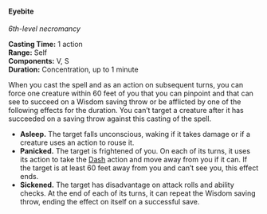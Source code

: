 #### Eyebite
<!-- markdownlint-disable link-image-reference-definitions -->
[_metadata_:spell_name]:- "Eyebite"
[_metadata_:spell_level]:- "6"
[_metadata_:spell_school]:- "necromancy"
[_metadata_:ritual]:- "false"
[_metadata_:casting_time_amount]:- "1"
[_metadata_:casting_time_unit]:- "action"
[_metadata_:range]:- "Self"
[_metadata_:target]:- "One creature"
[_metadata_:components_verbal]:- "true"
[_metadata_:components_somatic]:- "true"
[_metadata_:components_material]:- "false"
[_metadata_:duration]:- "1 minute"
[_metadata_:concentration]:- "true"
[_metadata_:saving_throw]:- "Wisdom"
[_metadata_:saving_throw_success]:- "avoids_effect"
[_metadata_:compared_to_wotc_srd_5.1]:- "mechanics_same_wording_different"
[_metadata_:compared_to_a5e_srd]:- "mechanics_same_wording_different"
<!-- markdownlint-disable-next-line no-emphasis-as-heading -->
_6th-level necromancy_

**Casting Time:** 1 action \
**Range:** Self \
**Components:** V, S \
**Duration:** Concentration, up to 1 minute

When you cast the spell and as an action on subsequent turns, you can force one creature within 60 feet of you that you can pinpoint and that can see to succeed on a Wisdom saving throw or be afflicted by one of the following effects for the duration.
You can’t target a creature after it has succeeded on a saving throw against this casting of the spell.

- **Asleep.**
  The target falls unconscious, waking if it takes damage or if a creature uses an action to rouse it.
- **Panicked.**
  The target is frightened of you.
  On each of its turns, it uses its action to take the [Dash](#Combat_Actions_dash) action and move away from you if it can.
  If the target is at least 60 feet away from you and can’t see you, this effect ends.
- **Sickened.**
  The target has disadvantage on attack rolls and ability checks.
  At the end of each of its turns, it can repeat the Wisdom saving throw, ending the effect on itself on a successful save.

